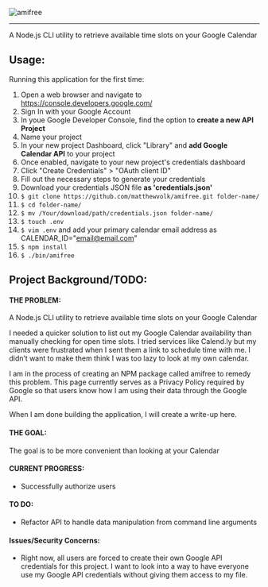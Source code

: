 ![amifree](https://i.imgur.com/d5KjzJb.png "amifree")

---
A Node.js CLI utility to retrieve available time slots on your Google Calendar

## Usage:
Running this application for the first time:

1. Open a web browser and navigate to https://console.developers.google.com/
2. Sign In with your Google Account
3. In youe Google Developer Console, find the option to **create a new API Project**
4. Name your project
5. In your new project Dashboard, click "Library" and **add Google Calendar API** to your project
6. Once enabled, navigate to your new project's credentials dashboard
7. Click "Create Credentials" > "OAuth client ID"
8. Fill out the necessary steps to generate your credentials
9. Download your credentials JSON file **as 'credentials.json'**
10. `$ git clone https://github.com/matthewvolk/amifree.git folder-name/`
11. `$ cd folder-name/`
12. `$ mv /Your/download/path/credentials.json folder-name/`
13. `$ touch .env`
14. `$ vim .env` and add your primary calendar email address as CALENDAR_ID="email@email.com"
15. `$ npm install`
16. `$ ./bin/amifree`

## Project Background/TODO:
#### THE PROBLEM:
A Node.js CLI utility to retrieve available time slots on your Google Calendar

I needed a quicker solution to list out my Google Calendar availability than manually checking for open time slots. I tried services like Calend.ly but my clients were frustrated when I sent them a link to schedule time with me. I didn’t want to make them think I was too lazy to look at my own calendar.

I am in the process of creating an NPM package called amifree to remedy this problem. This page currently serves as a Privacy Policy required by Google so that users know how I am using their data through the Google API.

When I am done building the application, I will create a write-up here.

#### THE GOAL: 
The goal is to be more convenient than looking at your Calendar

#### CURRENT PROGRESS:
* Successfully authorize users

#### TO DO:
* Refactor API to handle data manipulation from command line arguments

#### Issues/Security Concerns:
* Right now, all users are forced to create their own Google API credentials for this project. I want to look into a way to have everyone use my Google API credentials without giving them access to my file.


